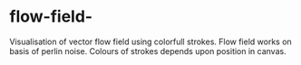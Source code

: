 # flow-field-
Visualisation of vector flow field using colorfull strokes. Flow field works on basis of perlin noise. Colours of strokes depends upon position in canvas.
